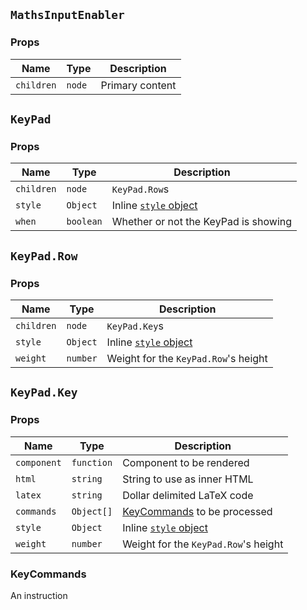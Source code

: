 

## `MathsInputEnabler`
### Props
|Name|Type|Description|
|---|---|---|
|`children`|`node`|Primary content|

## `KeyPad`
### Props
|Name|Type|Description|
|---|---|---|
|`children`|`node`|`KeyPad.Row`s|
|`style`|`Object`|Inline [`style` object](https://reactjs.org/docs/dom-elements.html#style)|
|`when`|`boolean`|Whether or not the KeyPad is showing|

## `KeyPad.Row`
### Props
|Name|Type|Description|
|---|---|---|
|`children`|`node`|`KeyPad.Key`s|
|`style`|`Object`|Inline [`style` object](https://reactjs.org/docs/dom-elements.html#style)|
|`weight`|`number`|Weight for the `KeyPad.Row`'s height|

## `KeyPad.Key`
### Props
|Name|Type|Description|
|---|---|---|
|`component`|`function`|Component to be rendered|
|`html`|`string`|String to use as inner HTML|
|`latex`|`string`|Dollar delimited LaTeX code|
|`commands`|`Object[]`|[KeyCommands](#KeyCommands) to be processed|
|`style`|`Object`|Inline [`style` object](https://reactjs.org/docs/dom-elements.html#style)|
|`weight`|`number`|Weight for the `KeyPad.Row`'s height|

### KeyCommands
An instruction